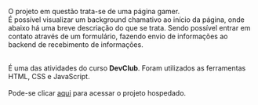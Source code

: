 <p>O projeto em questão trata-se de uma página gamer.<br>
É possível visualizar um background chamativo ao início da página, onde abaixo há uma breve descriação do que se trata. Sendo possível entrar em contato através de um formulário, fazendo envio de informações ao backend de recebimento de informações.<br><br>
  
É uma das atividades do curso <b>DevClub</b>. Foram utilizados as ferramentas HTML, CSS e JavaScript. 
<br>
<br>
Pode-se clicar <a href="https://pj-pagina-gamer.netlify.app">aqui</a> para acessar o projeto hospedado.
<br>
<br>
</p>
